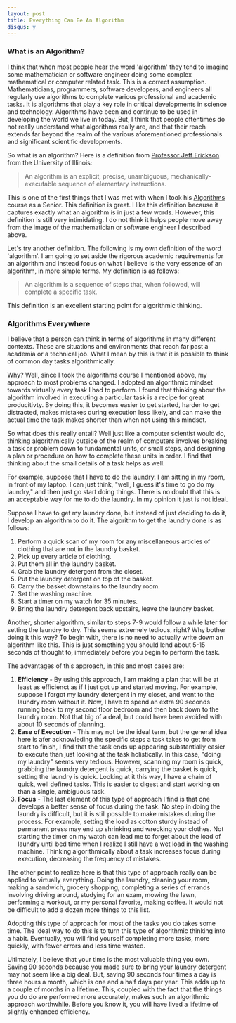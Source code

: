 ```yaml
---
layout: post
title: Everything Can Be An Algorithm
disqus: y
---
```


### What is an Algorithm?

I think that when most people hear the word 'algorithm' they tend to imagine some mathematician or software engineer doing some complex mathematical or computer related task.  This is a correct assumption.  Mathematicians, programmers, software developers, and engineers all regularly use algorithms to complete various professional and academic tasks.  It is algorithms that play a key role in critical developments in science and technology.  Algorithms have been and continue to be used in developing the world we live in today.  But, I think that people oftentimes do not really understand what algorithms really are, and that their reach extends far beyond the realm of the various aforementioned professionals and significant scientific developments.

So what is an algorithm?  Here is a definition from [Professor Jeff Erickson](http://web.engr.illinois.edu/~jeffe/) from the University of Illinois:

>An algorithm is an explicit, precise, unambiguous, mechanically-executable sequence of elementary instructions.

This is one of the first things that I was met with when I took his [Algorithms](http://web.engr.illinois.edu/~jeffe/teaching/algorithms/) course as a Senior.  This definition is great.  I like this definition because it captures exactly what an algorithm is in just a few words.  However, this definition is still very intimidating.  I do not think it helps people move away from the image of the mathematician or software engineer I described above.

Let's try another definition.  The following is my own definition of the word 'algorithm'.  I am going to set aside the rigorous academic requirements for an algorithm and instead focus on what I believe is the very essence of an algorithm, in more simple terms.  My definition is as follows:

>An algorithm is a sequence of steps that, when followed, will complete a specific task.

This definition is an excellent starting point for algorithmic thinking.  

### Algorithms Everywhere

I believe that a person can think in terms of algorithms in many different contexts.  These are situations and environments that reach far past a academia or a technical job.  What I mean by this is that it is possible to think of common day tasks algorithmically.

Why?  Well, since I took the algorithms course I mentioned above, my approach to most problems changed.  I adopted an algorithmic mindset towards virtually every task I had to perform.  I found that thinking about the algorithm involved in executing a particular task is a recipe for great producitivty.  By doing this, it becomes easier to get started, harder to get distracted, makes mistakes during execution less likely, and can make the actual time the task makes shorter than when not using this mindset.

So what does this really entail?  Well just like a computer scientist would do, thinking algorithmically outside of the realm of computers involves breaking a task or problem down to fundamental units, or small steps, and designing a plan or procedure on how to complete these units in order.  I find that thinking about the small details of a task helps as well.

For example, suppose that I have to do the laundry.  I am sitting in my room, in front of my laptop.  I can just think, "well, I guess it's time to go do my laundry," and then just go start doing things.  There is no doubt that this is an acceptable way for me to do the laundry.  In my opinion it just is not ideal.

Suppose I have to get my laundry done, but instead of just deciding to do it, I develop an algorithm to do it.  The algorithm to get the laundry done is as follows:

1.  Perform a quick scan of my room for any miscellaneous articles of clothing that are not in the laundry basket.
2.  Pick up every article of clothing.
3.  Put them all in the laundry basket.
4.  Grab the laundry detergent from the closet.
5.  Put the laundry detergent on top of the basket.
6.  Carry the basket downstairs to the laundry room.
7.  Set the washing machine.
8.  Start a timer on my watch for 35 minutes.
9.  Bring the laundry detergent back upstairs, leave the laundry basket.

Another, shorter algorithm, similar to steps 7-9 would follow a while later for setting the laundry to dry.  This seems extremely tedious, right?  Why bother doing it this way?  To begin with, there is no need to actually write down an algorithm like this.  This is just something you should lend about 5-15 seconds of thought to, immediately before you begin to perform the task.

The advantages of this approach, in this and most cases are:

1.  **Efficiency** - By using this approach, I am making a plan that will be at least as efficienct as if I just got up and started moving.  For example, suppose I forgot my laundry detergent in my closet, and went to the laundry room without it.  Now, I have to spend an extra 90 seconds running back to my second floor bedroom and then back down to the laundry room.  Not that big of a deal, but could have been avoided with about 10 seconds of planning.
2.  **Ease of Execution** - This may not be the ideal term, but the general idea here is afer acknowleding the specific steps a task takes to get from start to finish, I find that the task ends up appearing substantially easier to execute than just looking at the task holistically.  In this case, "doing my laundry" seems very tedious.  However, scanning my room is quick, grabbing the laundry detergent is quick, carrying the basket is quick, setting the laundry is quick.  Looking at it this way, I have a chain of quick, well defined tasks.  This is easier to digest and start working on than a single, ambiguous task.
3. **Focus** - The last element of this type of approach I find is that one develops a better sense of focus during the task.  No step in doing the laundry is difficult, but it is still possible to make mistakes during the process.  For example, setting the load as cotton sturdy instead of permanent press may end up shrinking and wrecking your clothes.  Not starting the timer on my watch can lead me to forget about the load of laundry until bed time when I realize I still have a wet load in the washing machine.  Thinking algorithmically about a task increases focus during execution, decreasing the frequency of mistakes.

The other point to realize here is that this type of approach really can be applied to virtually everything.  Doing the laundry, cleaning your room, making a sandwich, grocery shopping, completing a series of errands involving driving around, studying for an exam, mowing the lawn, performing a workout, or my personal favorite, making coffee.  It would not be difficult to add a dozen more things to this list.

Adopting this type of approach for most of the tasks you do takes some time.  The ideal way to do this is to turn this type of algorithmic thinking into a habit.  Eventually, you will find yourself completing more tasks, more quickly, with fewer errors and less time wasted.

Ultimately, I believe that your time is the most valuable thing you own.  Saving 90 seconds because you made sure to bring your laundry detergent may not seem like a big deal.  But, saving 90 seconds four times a day is three hours a month, which is one and a half days per year.  This adds up to a couple of months in a lifetime.  This, coupled with the fact that the things you do do are performed more accurately, makes such an algorithmic approach worthwhile.  Before you know it, you will have lived a lifetime of slightly enhanced efficiency.

